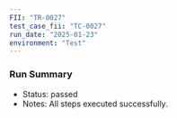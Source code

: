 ```yaml
---
FII: "TR-0027"
test_case_fii: "TC-0027"
run_date: "2025-01-23"
environment: "Test"
---
```


### Run Summary
- Status: passed
- Notes: All steps executed successfully.